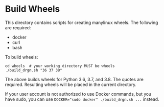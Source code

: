 Build Wheels
============

This directory contains scripts for creating manylinux wheels. The following are
required:

* docker
* curl
* bash

To build wheels:

    cd wheels  # your working directory MUST be wheels
    ./build_drgn.sh "36 37 38"

The above builds wheels for Python 3.6, 3.7, and 3.8. The quotes are required.
Resulting wheels will be placed in the current directory.

If your user account is not authorized to use Docker commands, but you have
sudo, you can use `DOCKER="sudo docker" ./build_drgn.sh ...` instead.
